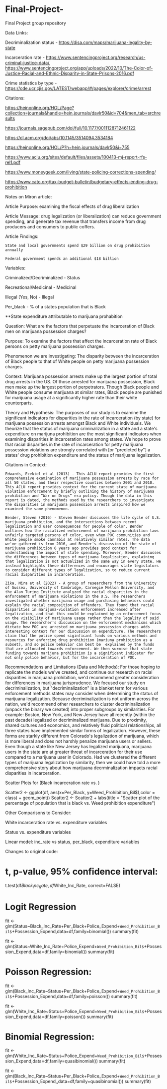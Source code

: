 # Final-Project-
Final Project group repository 

Data Links: 

Decriminalization status - https://disa.com/maps/marijuana-legality-by-state

Incarceration rate - https://www.sentencingproject.org/research/us-criminal-justice-data/, https://www.sentencingproject.org/app/uploads/2022/10/The-Color-of-Justice-Racial-and-Ethnic-Disparity-in-State-Prisons-2016.pdf

Crime statistics by type - https://cde.ucr.cjis.gov/LATEST/webapp/#/pages/explorer/crime/arrest

Citations:

https://heinonline.org/HOL/Page?collection=journals&handle=hein.journals/davlr50&id=704&men_tab=srchresults

https://journals.sagepub.com/doi/full/10.1177/0011128712461122

https://dl.acm.org/doi/abs/10.1145/3514094.3534184

https://heinonline.org/HOL/P?h=hein.journals/davlr50&i=755 

https://www.aclu.org/sites/default/files/assets/100413-mj-report-rfs-rel1.pdf 

https://www.moneygeek.com/living/state-policing-corrections-spending/

https://www.cato.org/tax-budget-bulletin/budgetary-effects-ending-drug-prohibition


Notes on Miron article:

  Article Purpose: examining the fiscal effects of drug liberalization 
  
  Article Message: drug legalization (or liberalization) can reduce government spending, and generate tax revenue that transfers income from drug producers and consumers to public coffers.
  
  Article Findings:
    
    State and local governments spend $29 billion on drug prohibition annually 
    
    Federal government spends an additional $18 billion 
    
Variables: 

Criminalized/Decriminalized - Status

Recreational/Medicinal - Medicinal

Illegal (Yes, No) - Illegal 

Per_black - % of a states population that is Black 

**State expenditure attributable to marijuana prohabition

Question: What are the factors that perpetuate the incarceration of Black men on marijuana possession charges?

Purpose: To examine the factors that affect the incarceration rate of Black persons on petty marijuana possession charges. 

Phenomenon we are investigating: The disparity between the incarceration of Black people to that of White people on petty marijuana possession charges. 

Context: Marijuana possession arrests make up the largest portion of total drug arrests in the US. Of those arrested for marijuana possession, Black men make up the largest portion of perpetrators. Though Black people and White people consume marijuana at similar rates, Black people are punished for marijuana usage at a significantly higher rate than their white counterparts. 

Theory and Hypothesis: The purposes of our study is to examine the significant indicators for disparities in the rate of incarceration (by state) for marijuana possession arrests amongst Black and White individuals. We theorize that the status of marijuana criminalization in a state  and a state's expenditure on marijuna prohibition are the most significant indicators when examining disparities in incarceration rates among states. We hope to prove that racial disparities in the rate of incarceration for petty marijuana possession violations are strongly correlated with [or "predicted by"] a states' drug prohibition expenditure and the status of marijuana legalization.   

  Citations in Context:
    
    Edwards, Ezekiel et al (2013) - This ACLU report provides the first comprehensive examination of marijuana possession arrests by race for all 50 states, and their respective counties between 2001 and 2010. This ACLU report provides context for the current state of marijuana violation enforcement by briefly outlining the history of marijuana prohibition and “War on Drugs” era policy. Though the data in this report is dated, the methods used by the researchers to investigate the disparities in marijuana possession arrests inspired how we examined the same phenomenon. 
    
    Bender, Steven (2016) - Steven Bender discusses the life cycle of U.S. marijuana prohibition, and the intersections between recent legalization and user consequences for people of color. Bender outlines how the racialized enforcement of marijuana prohibition laws unfairly targeted persons of color, even when POC communities and White people smoke cannabis at relatively similar rates. The data we've gathered is from 2016, and Bender's discussion of the state of marijuana prohibition 6 years ago provides good context for understanding the impact of state spending. Moreover, Bender discusses the differences between types of marijuana legalization, explaining that legalization is not actualized in the same way in every state. He instead highlights these differences and encourages state legislators to consider different types of legalization, so to reduce current racial disparities in incarceration. 
    
    Zika, Mira et al (2022) - A group of researchers from the University of Sussex, University of Cambridge, Carnegie Mellon University, and the Alan Turing Institute analyzed the racial disparities in the enforcement of marijuana violations in the U.S. The researchers investigated whether marijuana usage and purchasing behaviors could explain the racial composition of offenders. They found that racial disparities in marijuna-violation enforcement increased after legalization, and that this could be explained by an enforcement focus on the visibility of marijuana usage rather than the legality of said usage. The researcher's discussion on the enforcement mechanisms which dictate how POC are arrested on marijuana possession charges adds interesting context for our discussion on expenditure. The researchers claim that the police spend siginficant funds on various methods and resources for enforcing drug prohibition (mariuna prohibition as a subset), and so police behavior can best be  explained by the funds that are allocated towards enforcement. We then surmise that state funding towards marijuna prohibition is a significant indicator for not only police behavior, but for the incarceration of POC. 


Recommendations and Limitations (Data and Methods): For those hoping to replicate the models we've created, and continue our research on racial disparities in marijuana prohibition, we'd recommend greater consideration for differences in marijuana jurisprudence. We focused our study on decriminalization, but "decriminalization" is a blanket term for various enforcement methods states may consider when determining the status of marijuana legalization. Because decriminalization is not uniform across the nation, we'd recommend other researchers to cluster decriminalization (unpack the binary we created) into proper subgroups by similarities. For example: Boston, New York, and New Jersey have all recently  (within the past decade) legalized or decriminalized marijuana. Due to proximity, shared cultures and economics, and relatively fluid political relationships, all three states have implemented similar forms of legalization. However, these forms are starkly different from Colorado's legalization of marijuana, which is more liberal and does not harshly penalize marijuana users or sellers. Even though a state like New Jersey has legalized marijuana, marijuana users in the state are at greater threat of incarceration for their use compared to a marijuana user in Colorado. Had we clustered the different types of marijuana legalization by similarity, then we could have told a more comprehensive story about how marijuana decrminalization impacts racial disparities in incarceration. 

Scatter Plots for (Black incarceration rate vs. )

Scatter2 <- ggplot(df, aes(x=Per_Black, y=Weed_Prohibition_Bil$),color = class) +
  geom_point()
Scatter2 <- Scatter2 + labs(title = "Scatter plot of the percentage of population that is black vs. Weed prohibition expenditure")

Other Comparisons to Consider:

White incarceration rate vs. expenditure variables 

Status vs. expenditure variables 

Linear model: inc_rate vs status, per_black, expenditure variables 

Changes to original code:

# t, p-value, 95% confidence interval:
t.test(df$Black_Inc_Rate, df$White_Inc_Rate, correct=FALSE)

# Logit Regression
fit <- glm(Status~Black_Inc_Rate+Per_Black+Police_Expend+`Weed_Prohibition_Bil$`+Possession_Expend,data=df,family=binomial())
summary(fit) 

fit <- glm(Status~White_Inc_Rate+Police_Expend+`Weed_Prohibition_Bil$`+Possession_Expend,data=df,family=binomial())
summary(fit) 

# Poisson Regression:
fit <- glm(Black_Inc_Rate~Status+Per_Black+Police_Expend+`Weed_Prohibition_Bil$`+Possession_Expend,data=df,family=poisson())
summary(fit)

fit <- glm(White_Inc_Rate~Status+Police_Expend+`Weed_Prohibition_Bil$`+Possession_Expend,data=df,family=poisson())
summary(fit)

# Binomial Regression:
fit <- glm(White_Inc_Rate~Status+Police_Expend+`Weed_Prohibition_Bil$`+Possession_Expend,data=df,family=quasibinomial())
summary(fit)

fit <- glm(Black_Inc_Rate~Status+Per_Black+Police_Expend+`Weed_Prohibition_Bil$`+Possession_Expend,,data=df,family=quasibinomial())
summary(fit)






